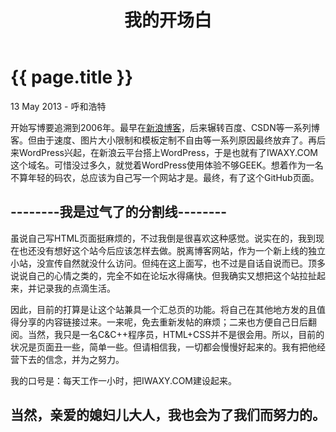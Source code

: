 ﻿---
layout: post
title: 我的开场白
---

{{ page.title }}
================

<p class="meta">13 May 2013 - 呼和浩特</p>

开始写博要追溯到2006年。最早在[新浪博客](http://blog.sina.com.cn/iwaxy)，后来辗转百度、CSDN等一系列博客。但由于速度、图片大小限制和模板定制不自由等一系列原因最终放弃了。再后来WordPress兴起，在新浪云平台搭上WordPress，于是也就有了IWAXY.COM这个域名。可惜没过多久，就觉着WordPress使用体验不够GEEK。想着作为一名不算年轻的码农，总应该为自己写一个网站才是。最终，有了这个GitHub页面。

--------我是过气了的分割线--------
----------------------------------

虽说自己写HTML页面挺麻烦的，不过我倒是很喜欢这种感觉。说实在的，我到现在也还没有想好这个站今后应该怎样去做。脱离博客网站，作为一个新上线的独立小站，没宣传自然就没什么访问。但纯在这上面写，也不过是自话自说而已。顶多说说自己的心情之类的，完全不如在论坛水得痛快。但我确实又想把这个站拉扯起来，并记录我的点滴生活。

因此，目前的打算是让这个站兼具一个汇总页的功能。将自己在其他地方发的且值得分享的内容链接过来。一来呢，免去重新发帖的麻烦；二来也方便自己日后翻阅。当然，我只是一名C&C++程序员，HTML+CSS并不是很会用。所以，目前的状况是页面丑一些，简单一些。但请相信我，一切都会慢慢好起来的。我有把他经营下去的信念，并为之努力。

我的口号是：每天工作一小时，把IWAXY.COM建设起来。

当然，亲爱的媳妇儿大人，我也会为了我们而努力的。
-----------------------------------------------
